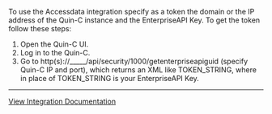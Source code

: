 To use the Accessdata integration specify as a token the domain or the IP address of the Quin-C instance and the EnterpriseAPI Key.
  To get the token follow these steps:
  1. Open the Quin-C UI.
  2. Log in to the Quin-C.
  3. Go to http(s)://_____/api/security/1000/getenterpriseapiguid (specify Quin-C IP and port), which returns an XML like <string xmlns="http://schemas.microsoft.com/2003/10/Serialization/">TOKEN_STRING</string>, where in place of TOKEN_STRING is your EnterpriseAPI Key.


---
[View Integration Documentation](https://xsoar.pan.dev/docs/reference/integrations/accessdata)